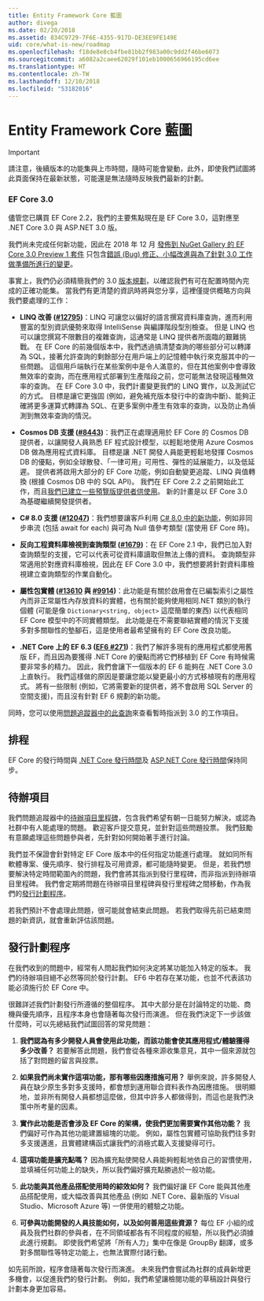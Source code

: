 ```yaml
---
title: Entity Framework Core 藍圖
author: divega
ms.date: 02/20/2018
ms.assetid: 834C9729-7F6E-4355-917D-DE3EE9FE149E
uid: core/what-is-new/roadmap
ms.openlocfilehash: f18de8e8cb4fbe81bb2f983a00c9dd2f46be6073
ms.sourcegitcommit: a6082a2caee62029f101eb1000656966195cd6ee
ms.translationtype: HT
ms.contentlocale: zh-TW
ms.lasthandoff: 12/10/2018
ms.locfileid: "53182016"
---
```

# <a name="entity-framework-core-roadmap"></a>Entity Framework Core 藍圖

> [!IMPORTANT]
> 請注意，後續版本的功能集與上市時間，隨時可能會變動，此外，即使我們試圖將此頁面保持在最新狀態，可能還是無法隨時反映我們最新的計劃。

### <a name="ef-core-30"></a>EF Core 3.0

儘管您已購買 EF Core 2.2，我們的主要焦點現在是 EF Core 3.0，這對應至 .NET Core 3.0 與 ASP.NET 3.0 版。

我們尚未完成任何新功能，因此在 2018 年 12 月 [發佈到 NuGet Gallery 的 EF Core 3.0 Preview 1 套件](https://www.nuget.org/packages/Microsoft.EntityFrameworkCore/3.0.0-preview.18572.1) 只包含[錯誤 (Bug) 修正、小幅改進與為了針對 3.0 工作做準備所進行的變更](https://github.com/aspnet/EntityFrameworkCore/issues?q=is%3Aissue+milestone%3A3.0.0+is%3Aclosed+label%3Aclosed-fixed)。

事實上，我們仍必須精簡我們的 3.0 [版本規劃](#release-planning-process)，以確認我們有可在配置時間內完成的正確功能集。
當我們有更清楚的資訊時將與您分享，這裡僅提供概略方向與我們要處理的工作：

- **LINQ 改善 ([#12795](https://github.com/aspnet/EntityFrameworkCore/issues/12795))**：LINQ 可讓您以偏好的語言撰寫資料庫查詢，進而利用豐富的型別資訊優勢來取得 IntelliSense 與編譯階段型別檢查。
  但是 LINQ 也可以讓您撰寫不限數目的複雜查詢，這通常是 LINQ 提供者所面臨的艱難挑戰。
  在 EF Core 的前幾個版本中，我們透過搞清楚查詢的哪些部分可以轉譯為 SQL，接著允許查詢的剩餘部分在用戶端上的記憶體中執行來克服其中的一些問題。
  這個用戶端執行在某些案例中是令人滿意的，但在其他案例中會導致無效率的查詢，而在應用程式部署到生產階段之前，您可能無法發現這種無效率的查詢。
  在 EF Core 3.0 中，我們計畫變更我們的 LINQ 實作，以及測試它的方式。
  目標是讓它更強固 (例如，避免補充版本發行中的查詢中斷)、能夠正確將更多運算式轉譯為 SQL、在更多案例中產生有效率的查詢，以及防止為偵測到無效率查詢的情況。

- **Cosmos DB 支援 ([#8443](https://github.com/aspnet/EntityFrameworkCore/issues/8443))**：我們正在處理適用於 EF Core 的 Cosmos DB 提供者，以讓開發人員熟悉 EF 程式設計模型，以輕鬆地使用 Azure Cosmos DB 做為應用程式資料庫。
  目標是讓 .NET 開發人員能更輕鬆地發揮 Cosmos DB 的優點，例如全球散發、「一律可用」可用性、彈性的延展能力，以及低延遲。
  提供者將啟用大部分的 EF Core 功能，例如自動變更追蹤、LINQ 與值轉換 (根據 Cosmos DB 中的 SQL API)。 我們在 EF Core 2.2 之前開始此工作，而且[我們已建立一些預覽版提供者供使用](https://blogs.msdn.microsoft.com/dotnet/2018/10/17/announcing-entity-framework-core-2-2-preview-3/)。
  新的計畫是以 EF Core 3.0 為基礎繼續開發提供者。   

- **C# 8.0 支援 ([#12047](https://github.com/aspnet/EntityFrameworkCore/issues/12047))**：我們想要讓客戶利用 [C# 8.0 中的新功能](https://blogs.msdn.microsoft.com/dotnet/2018/11/12/building-c-8-0/)，例如非同步串流 (包括 await for each) 與可為 Null 值參考類型 (當使用 EF Core 時)。

- **反向工程資料庫檢視到查詢類型 ([#1679](https://github.com/aspnet/EntityFrameworkCore/issues/1679))**：在 EF Core 2.1 中，我們已加入對查詢類型的支援，它可以代表可從資料庫讀取但無法上傳的資料。
  查詢類型非常適用於對應資料庫檢視，因此在 EF Core 3.0 中，我們想要將針對資料庫檢視建立查詢類型的作業自動化。

- **屬性包實體 ([#13610](https://github.com/aspnet/EntityFrameworkCore/issues/13610) 與 [#9914](https://github.com/aspnet/EntityFrameworkCore/issues/9914))**：此功能是有關於啟用會在已編製索引之屬性內而非正常屬性內存放資料的實體，也有關於能夠使用相同.NET 類別的執行個體 (可能是像 `Dictionary<string, object>` 這麼簡單的東西) 以代表相同 EF Core 模型中的不同實體類型。
  此功能是在不需要聯結實體的情況下支援多對多關聯性的墊腳石，這是使用者最希望擁有的 EF Core 改良功能。

- **.NET Core 上的 EF 6.3 ([EF6 #271](https://github.com/aspnet/EntityFramework6/issues/271))**：我們了解許多現有的應用程式都使用舊版 EF，而且因為要獲得 .NET Core 的優點而將它們移植到 EF Core 有時候需要非常多的精力。
  因此，我們會讓下一個版本的 EF 6 能夠在 .NET Core 3.0 上直執行。
  我們這樣做的原因是要讓您能以變更最小的方式移植現有的應用程式。
  將有一些限制 (例如，它將需要新的提供者，將不會啟用 SQL Server 的空間支援)，而且沒有針對 EF 6 規劃的新功能。

同時，您可以使用[問題追蹤器中的此查詢](https://github.com/aspnet/EntityFrameworkCore/issues?q=is%3Aopen+is%3Aissue+milestone%3A3.0.0+sort%3Areactions-%2B1-desc)來查看暫時指派到 3.0 的工作項目。

## <a name="schedule"></a>排程

EF Core 的發行時間與 [.NET Core 發行時間](https://github.com/dotnet/core/blob/master/roadmap.md)及 [ASP.NET Core 發行時間](https://github.com/aspnet/Home/wiki/Roadmap)保持同步。

## <a name="backlog"></a>待辦項目

我們問題追蹤器中的[待辦項目里程碑](https://github.com/aspnet/EntityFrameworkCore/issues?q=is%3Aopen+is%3Aissue+milestone%3ABacklog+sort%3Areactions-%2B1-desc)，包含我們希望有朝一日能努力解決，或認為社群中有人能處理的問題。
歡迎客戶提交意見，並針對這些問題投票。
我們鼓勵有意願處理這些問題參與者，先針對如何開始著手進行討論。

我們並不保證會針對特定 EF Core 版本中的任何指定功能進行處理。
就如同所有軟體專案、優先順序、發行排程及可用資源，都可能隨時變更。
但是，若我們想要解決特定時間範圍內的問題，我們會將其指派到發行里程碑，而非指派到待辦項目里程碑。
我們會定期將問題在待辦項目里程碑與發行里程碑之間移動，作為我們的[發行計劃程序](#release-planning-process)。

若我們預計不會處理此問題，很可能就會結束此問題。
若我們取得先前已結束問題的新資訊，就會重新評估該問題。

## <a name="release-planning-process"></a>發行計劃程序

在我們收到的問題中，經常有人問起我們如何決定將某功能加入特定的版本。
我們的待辦項目絕不必然等同於發行計劃。
EF6 中若存在某功能，也並不代表該功能必須施行於 EF Core 中。

很難詳述我們計劃發行所遵循的整個程序。
其中大部分是在討論特定的功能、商機與優先順序，且程序本身也會隨著每次發行而演進。
但在我們決定下一步該做什麼時，可以先總結我們試圖回答的常見問題：

1. **我們認為有多少開發人員會使用此功能，而該功能會使其應用程式/體驗獲得多少改善？** 若要解答此問題，我們會從各種來源收集意見，其中一個來源就包括了對問題的留言與投票。

2. **如果我們尚未實作這項功能，那有哪些因應措施可用？** 舉例來說，許多開發人員在缺少原生多對多支援時，都會想到運用聯合資料表作為因應措施。 很明顯地，並非所有開發人員都想這麼做，但其中許多人都做得到，而這也是我們決策中所考量的因素。

3. **實作此功能是否會涉及 EF Core 的架構，使我們更加需要實作其他功能？** 我們偏好可作為其他功能建置組塊的功能。 例如，屬性包實體可協助我們往多對多支援邁進，且實體建構函式讓我們的消極式載入支援變得可行。 

4. **這項功能是擴充點嗎？** 因為擴充點使開發人員能夠輕鬆地依自己的習慣使用，並填補任何功能上的缺失，所以我們偏好擴充點勝過於一般功能。 

5. **此功能與其他產品搭配使用時的綜效如何？** 我們偏好讓 EF Core 能與其他產品搭配使用，或大幅改善與其他產品 (例如 .NET Core、最新版的 Visual Studio、Microsoft Azure 等) 一併使用的體驗之功能。

6. **可參與功能開發的人員技能如何，以及如何善用這些資源？** 每位 EF 小組的成員及我們社群的參與者，在不同領域都各有不同程度的經驗，所以我們必須據此進行規劃。 即使我們希望將「所有人力」集中在像是 GroupBy 翻譯，或多對多關聯性等特定功能上，也無法實際付諸行動。

如先前所說，程序會隨著每次發行而演進。
未來我們會嘗試為社群的成員新增更多機會，以促進我們的發行計劃。
例如，我們希望讓檢閱功能的草稿設計與發行計劃本身更加容易。
